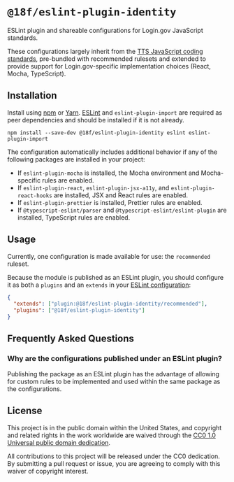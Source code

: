 # `@18f/eslint-plugin-identity`

ESLint plugin and shareable configurations for Login.gov JavaScript standards.

These configurations largely inherit from the [TTS JavaScript coding standards](https://engineering.18f.gov/javascript/#style), pre-bundled with recommended rulesets and extended to provide support for Login.gov-specific implementation choices (React, Mocha, TypeScript).

## Installation

Install using [npm](https://www.npmjs.com/) or [Yarn](https://yarnpkg.com/). [ESLint](https://eslint.org/) and `eslint-plugin-import` are required as peer dependencies and should be installed if it is not already.

```
npm install --save-dev @18f/eslint-plugin-identity eslint eslint-plugin-import
```

The configuration automatically includes additional behavior if any of the following packages are installed in your project:

- If `eslint-plugin-mocha` is installed, the Mocha environment and Mocha-specific rules are enabled.
- If `eslint-plugin-react`, `eslint-plugin-jsx-a11y`, and `eslint-plugin-react-hooks` are installed, JSX and React rules are enabled.
- If `eslint-plugin-prettier` is installed, Prettier rules are enabled.
- If `@typescript-eslint/parser` and `@typescript-eslint/eslint-plugin` are installed, TypeScript rules are enabled.

## Usage

Currently, one configuration is made available for use: the `recommended` ruleset.

Because the module is published as an ESLint plugin, you should configure it as both a `plugins` and an `extends` in your [ESLint configuration](https://eslint.org/docs/user-guide/configuring/):

```json
{
  "extends": ["plugin:@18f/eslint-plugin-identity/recommended"],
  "plugins": ["@18f/eslint-plugin-identity"]
}
```

## Frequently Asked Questions

### Why are the configurations published under an ESLint plugin?

Publishing the package as an ESLint plugin has the advantage of allowing for custom rules to be implemented and used within the same package as the configurations.

## License

This project is in the public domain within the United States, and copyright and related rights in the work worldwide are waived through the [CC0 1.0 Universal public domain dedication](https://creativecommons.org/publicdomain/zero/1.0/).

All contributions to this project will be released under the CC0 dedication. By submitting a pull request or issue, you are agreeing to comply with this waiver of copyright interest.
